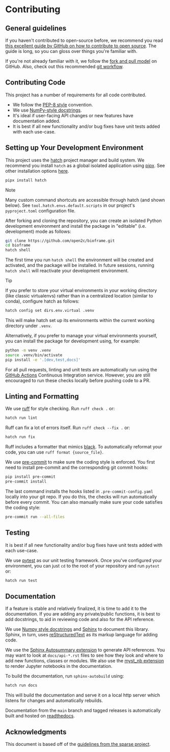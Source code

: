 # Contributing


## General guidelines

If you haven't contributed to open-source before, we recommend you read [this excellent guide by GitHub on how to contribute to open source](https://opensource.guide/how-to-contribute). The guide is long, so you can gloss over things you're familiar with.

If you're not already familiar with it, we follow the [fork and pull model](https://help.github.com/articles/about-collaborative-development-models) on GitHub. Also, check out this recommended [git workflow](https://www.asmeurer.com/git-workflow/).


## Contributing Code

This project has a number of requirements for all code contributed.

* We follow the [PEP-8 style](https://www.python.org/dev/peps/pep-0008/) convention.
* We use [NumPy-style docstrings](https://numpydoc.readthedocs.io/en/latest/format.html).
* It's ideal if user-facing API changes or new features have documentation added.
* It is best if all new functionality and/or bug fixes have unit tests added with each use-case.


## Setting up Your Development Environment

This project uses the [hatch](https://hatch.pypa.io/latest/) project manager and build system. We recommend you install `hatch` as a global isolated application using [pipx](https://pipx.pypa.io/stable/). See other installation options [here](https://hatch.pypa.io/latest/install/).

```sh
pipx install hatch
```

> [!NOTE]
> Many custom command shortcuts are accessible through hatch (and shown below). See `tool.hatch.envs.default.scripts` in our project's `pyproject.toml` configuration file.

After forking and cloning the repository, you can create an isolated Python development environment and install the package in "editable" (i.e. development) mode as follows:

```sh
git clone https://github.com/open2c/bioframe.git
cd bioframe
hatch shell
```

The first time you run `hatch shell` the environment will be created and activated, and the package will be installed. In future sessions, running `hatch shell` will reactivate your development environment.

> [!TIP]
> If you prefer to store your virtual environments in your working directory (like classic virtualenvs) rather than in a centralized location (similar to conda), configure hatch as follows:
>
> ```sh
> hatch config set dirs.env.virtual .venv
> ```
>
> This will make hatch set up its environments within the current working directory under `.venv`.

Alternatively, if you prefer to manage your virtual environments yourself, you can install the package for development using, for example:

```sh
python -m venv .venv
source .venv/bin/activate
pip install -e '.[dev,test,docs]'
```

For all pull requests, linting and unit tests are automatically run using the [GitHub Actions](https://docs.github.com/en/actions) Continuous Integration service. However, you are still encouraged to run these checks locally before pushing code to a PR.

## Linting and Formatting

We use [ruff](https://docs.astral.sh/ruff/) for style checking. Run `ruff check .` or:

```sh
hatch run lint
```

Ruff can fix a lot of errors itself. Run `ruff check --fix .` or:

```sh
hatch run fix
```

Ruff includes a formatter that mimics [black](https://black.readthedocs.io/en/stable/). To automatically reformat your code, you can use `ruff format {source_file}`.

We use [pre-commit](https://github.com/pre-commit/pre-commit) to make sure the coding style is enforced. You first need to install pre-commit and the corresponding git commit hooks:

```sh
pip install pre-commit
pre-commit install
```

The last command installs the hooks listed in `.pre-commit-config.yaml` locally into your git repo. If you do this, the checks will run automatically before every commit. You can also manually make sure your code satisfies the coding style:

```sh
pre-commit run --all-files
```

## Testing

It is best if all new functionality and/or bug fixes have unit tests added with each use-case.

We use [pytest](https://docs.pytest.org/en/latest) as our unit testing framework. Once you've configured your environment, you can just `cd` to the root of your repository and run `pytest` or:

```sh
hatch run test
```

## Documentation

If a feature is stable and relatively finalized, it is time to add it to the documentation. If you are adding any private/public functions, it is best to add docstrings, to aid in reviewing code and also for the API reference.

We use [Numpy style docstrings](https://numpydoc.readthedocs.io/en/latest/format.html>) and [Sphinx](http://www.sphinx-doc.org/en/stable) to document this library. Sphinx, in turn, uses [reStructuredText](http://www.sphinx-doc.org/en/stable/rest.html) as its markup language for adding code.

We use the [Sphinx Autosummary extension](http://www.sphinx-doc.org/en/stable/ext/autosummary.html) to generate API references. You may want to look at `docs/api-*.rst` files to see how they look and where to add new functions, classes or modules. We also use the [myst_nb extension](https://myst-nb.readthedocs.io/en/latest/) to render Jupyter notebooks in the documentation.

To build the documentation, run `sphinx-autobuild` using:

```sh
hatch run docs
```

This will build the documentation and serve it on a local http server which listens for changes and automatically rebuilds.

Documentation from the `main` branch and tagged releases is automatically built and hosted on [readthedocs](https://readthedocs.org/).


## Acknowledgments

This document is based off of the [guidelines from the sparse project](https://github.com/pydata/sparse/blob/master/docs/contributing.rst).

